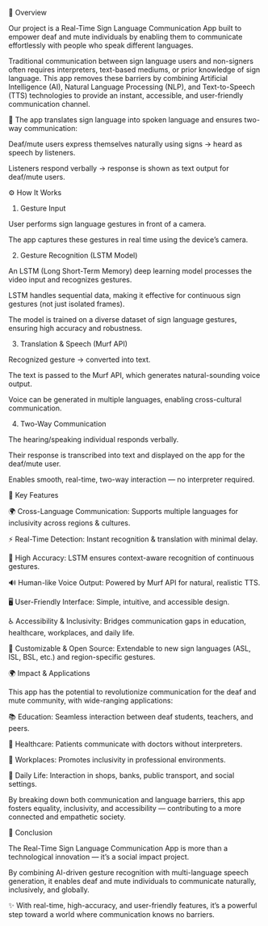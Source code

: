 📖 Overview

Our project is a Real-Time Sign Language Communication App built to empower deaf and mute individuals by enabling them to communicate effortlessly with people who speak different languages.

Traditional communication between sign language users and non-signers often requires interpreters, text-based mediums, or prior knowledge of sign language. This app removes these barriers by combining Artificial Intelligence (AI), Natural Language Processing (NLP), and Text-to-Speech (TTS) technologies to provide an instant, accessible, and user-friendly communication channel.

🔹 The app translates sign language into spoken language and ensures two-way communication:

Deaf/mute users express themselves naturally using signs → heard as speech by listeners.

Listeners respond verbally → response is shown as text output for deaf/mute users.

⚙️ How It Works
1. Gesture Input

User performs sign language gestures in front of a camera.

The app captures these gestures in real time using the device’s camera.

2. Gesture Recognition (LSTM Model)

An LSTM (Long Short-Term Memory) deep learning model processes the video input and recognizes gestures.

LSTM handles sequential data, making it effective for continuous sign gestures (not just isolated frames).

The model is trained on a diverse dataset of sign language gestures, ensuring high accuracy and robustness.

3. Translation & Speech (Murf API)

Recognized gesture → converted into text.

The text is passed to the Murf API, which generates natural-sounding voice output.

Voice can be generated in multiple languages, enabling cross-cultural communication.

4. Two-Way Communication

The hearing/speaking individual responds verbally.

Their response is transcribed into text and displayed on the app for the deaf/mute user.

Enables smooth, real-time, two-way interaction — no interpreter required.

🌟 Key Features

🌍 Cross-Language Communication: Supports multiple languages for inclusivity across regions & cultures.

⚡ Real-Time Detection: Instant recognition & translation with minimal delay.

🎯 High Accuracy: LSTM ensures context-aware recognition of continuous gestures.

🔊 Human-like Voice Output: Powered by Murf API for natural, realistic TTS.

🖥️ User-Friendly Interface: Simple, intuitive, and accessible design.

♿ Accessibility & Inclusivity: Bridges communication gaps in education, healthcare, workplaces, and daily life.

🔧 Customizable & Open Source: Extendable to new sign languages (ASL, ISL, BSL, etc.) and region-specific gestures.

🌍 Impact & Applications

This app has the potential to revolutionize communication for the deaf and mute community, with wide-ranging applications:

📚 Education: Seamless interaction between deaf students, teachers, and peers.

🏥 Healthcare: Patients communicate with doctors without interpreters.

💼 Workplaces: Promotes inclusivity in professional environments.

🛒 Daily Life: Interaction in shops, banks, public transport, and social settings.

By breaking down both communication and language barriers, this app fosters equality, inclusivity, and accessibility — contributing to a more connected and empathetic society.

🏁 Conclusion

The Real-Time Sign Language Communication App is more than a technological innovation — it’s a social impact project.

By combining AI-driven gesture recognition with multi-language speech generation, it enables deaf and mute individuals to communicate naturally, inclusively, and globally.

✨ With real-time, high-accuracy, and user-friendly features, it’s a powerful step toward a world where communication knows no barriers.
